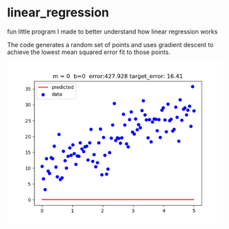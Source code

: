 # linear_regression
fun little program I made to better understand how linear regression works

The code generates a random set of points and uses gradient descent to achieve the lowest mean squared error fit to those points.

![Alt Text](demo.gif)
